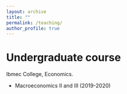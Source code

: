 ```yaml
---
layout: archive
title: ""
permalink: /teaching/
author_profile: true
---
```


# Undergraduate course
Ibmec College, Economics. 
- Macroeconomics II and III (2019-2020)
